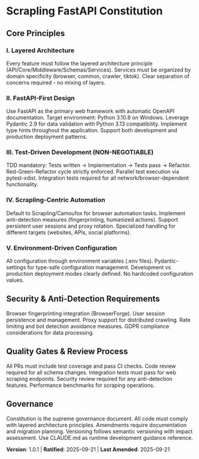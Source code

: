 <!-- 
Sync Impact Report:
- Version change: 1.0.0 → 1.0.1 (PATCH - added target environment specification)
- Modified principles: Added target environment constraint to FastAPI-First Design principle
- No added/removed sections
- Templates requiring updates: ✅ .specify/templates/plan-template.md (constitution reference updated)
- No follow-up TODOs - all requirements specified
-->

# Scrapling FastAPI Constitution

## Core Principles

### I. Layered Architecture
Every feature must follow the layered architecture principle (API/Core/Middleware/Schemas/Services). Services must be organized by domain specificity (browser, common, crawler, tiktok). Clear separation of concerns required - no mixing of layers.

### II. FastAPI-First Design  
Use FastAPI as the primary web framework with automatic OpenAPI documentation. Target environment: Python 3.10.8 on Windows. Leverage Pydantic 2.9 for data validation with Python 3.13 compatibility. Implement type hints throughout the application. Support both development and production deployment patterns.

### III. Test-Driven Development (NON-NEGOTIABLE)
TDD mandatory: Tests written → Implementation → Tests pass → Refactor. Red-Green-Refactor cycle strictly enforced. Parallel test execution via pytest-xdist. Integration tests required for all network/browser-dependent functionality.

### IV. Scrapling-Centric Automation
Default to Scrapling/Camoufox for browser automation tasks. Implement anti-detection measures (fingerprinting, humanized actions). Support persistent user sessions and proxy rotation. Specialized handling for different targets (websites, APIs, social platforms).

### V. Environment-Driven Configuration
All configuration through environment variables (.env files). Pydantic-settings for type-safe configuration management. Development vs production deployment modes clearly defined. No hardcoded configuration values.

## Security & Anti-Detection Requirements

Browser fingerprinting integration (BrowserForge). User session persistence and management. Proxy support for distributed crawling. Rate limiting and bot detection avoidance measures. GDPR compliance considerations for data processing.

## Quality Gates & Review Process

All PRs must include test coverage and pass CI checks. Code review required for all schema changes. Integration tests must pass for web scraping endpoints. Security review required for any anti-detection features. Performance benchmarks for scraping operations.

## Governance

Constitution is the supreme governance document. All code must comply with layered architecture principles. Amendments require documentation and migration planning. Versioning follows semantic versioning with impact assessment. Use CLAUDE.md as runtime development guidance reference.

**Version**: 1.0.1 | **Ratified**: 2025-09-21 | **Last Amended**: 2025-09-21